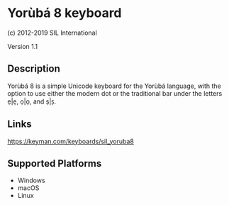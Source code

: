 Yorùbá 8 keyboard
==============

(c) 2012-2019 SIL International

Version 1.1

Description
-----------

Yorùbá 8 is a simple Unicode keyboard for the Yorùbá language, with the option to use either the 
modern dot or the traditional bar under the letters ẹ|e̩, ọ|o̩, and ṣ|s̩.

Links
-----
https://keyman.com/keyboards/sil_yoruba8

Supported Platforms
-------------------
 * Windows
 * macOS
 * Linux
